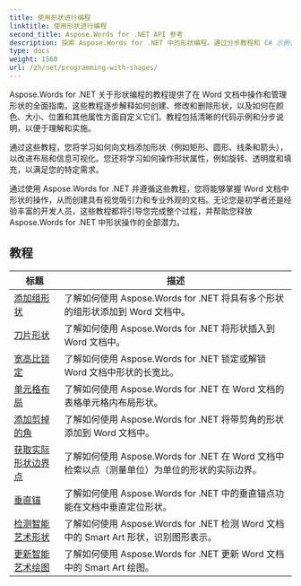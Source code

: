 ```yaml
---
title: 使用形状进行编程
linktitle: 使用形状进行编程
second_title: Aspose.Words for .NET API 参考
description: 探索 Aspose.Words for .NET 中的形状编程。通过分步教程和 C# 示例代码，了解如何操作和自定义 Word 文档中的形状。
type: docs
weight: 1560
url: /zh/net/programming-with-shapes/
---
```

Aspose.Words for .NET 关于形状编程的教程提供了在 Word 文档中操作和管理形状的全面指南。这些教程逐步解释如何创建、修改和删除形状，以及如何在颜色、大小、位置和其他属性方面自定义它们。教程包括清晰的代码示例和分步说明，以便于理解和实施。

通过这些教程，您将学习如何向文档添加形状（例如矩形、圆形、线条和箭头），以改进布局和信息可视化。您还将学习如何操作形状属性，例如旋转、透明度和填充，以满足您的特定需求。

通过使用 Aspose.Words for .NET 并遵循这些教程，您将能够掌握 Word 文档中形状的操作，从而创建具有视觉吸引力和专业外观的文档。无论您是初学者还是经验丰富的开发人员，这些教程都将引导您完成整个过程，并帮助您释放 Aspose.Words for .NET 中形状操作的全部潜力。

 ## 教程
| 标题 | 描述 |
| --- | --- |
| [添加组形状](./add-group-shape/) | 了解如何使用 Aspose.Words for .NET 将具有多个形状的组形状添加到 Word 文档中。 |
| [刀片形状](./insert-shape/) | 了解如何使用 Aspose.Words for .NET 将形状插入到 Word 文档中。 |
| [宽高比锁定](./aspect-ratio-locked/) | 了解如何使用 Aspose.Words for .NET 锁定或解锁 Word 文档中形状的长宽比。 |
| [单元格布局](./layout-in-cell/) | 了解如何使用 Aspose.Words for .NET 在 Word 文档的表格单元格内布局形状。 |
| [添加剪掉的角](./add-corners-snipped/) | 了解如何使用 Aspose.Words for .NET 将带剪角的形状添加到 Word 文档中。 |
| [获取实际形状边界点](./get-actual-shape-bounds-points/) | 了解如何使用 Aspose.Words for .NET 在 Word 文档中检索以点（测量单位）为单位的形状的实际边界。 |
| [垂直锚](./vertical-anchor/) | 了解如何使用 Aspose.Words for .NET 中的垂直锚点功能在文档中垂直定位形状。|
| [检测智能艺术形状](./detect-smart-art-shape/) | 了解如何使用 Aspose.Words for .NET 检测 Word 文档中的 Smart Art 形状，识别图形表示。 |
| [更新智能艺术绘图](./update-smart-art-drawing/) | 了解如何使用 Aspose.Words for .NET 更新 Word 文档中的 Smart Art 绘图。 |